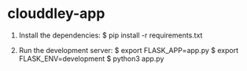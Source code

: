 # clouddley-app

1. Install the dependencies:
$ pip install -r requirements.txt

2. Run the development server:
$ export FLASK_APP=app.py
$ export FLASK_ENV=development 
$ python3 app.py
